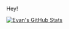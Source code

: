 Hey!

[![Evan's GitHub Stats](https://github-readme-stats.vercel.app/api?username=EvanMerk&count_private=true&show_icons=true)](https://github.com/EvanMerk)

